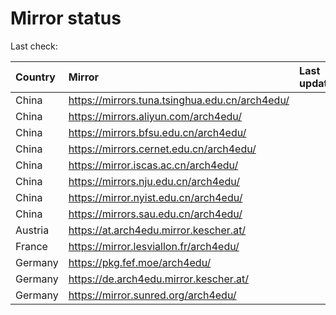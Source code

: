 <script src="./time.js"></script>
# Mirror status
Last check: <script type="text/javascript">localize(1719146084.3326926);</script>

|Country|Mirror|Last update|
|:------|:-----|:----------|
|China|https://mirrors.tuna.tsinghua.edu.cn/arch4edu/|<script type="text/javascript">localize(1719081276);</script>|
|China|https://mirrors.aliyun.com/arch4edu/|<script type="text/javascript">localize(1719081276);</script>|
|China|https://mirrors.bfsu.edu.cn/arch4edu/|<script type="text/javascript">localize(1719081276);</script>|
|China|https://mirrors.cernet.edu.cn/arch4edu/|<script type="text/javascript">localize(1719081276);</script>|
|China|https://mirror.iscas.ac.cn/arch4edu/|<script type="text/javascript">localize(1719081276);</script>|
|China|https://mirrors.nju.edu.cn/arch4edu/|<script type="text/javascript">localize(1719081276);</script>|
|China|https://mirror.nyist.edu.cn/arch4edu/|<script type="text/javascript">localize(1719081276);</script>|
|China|https://mirrors.sau.edu.cn/arch4edu/|<script type="text/javascript">localize(1719081276);</script>|
|Austria|https://at.arch4edu.mirror.kescher.at/|<script type="text/javascript">localize(1719081276);</script>|
|France|https://mirror.lesviallon.fr/arch4edu/|<script type="text/javascript">localize(1719081276);</script>|
|Germany|https://pkg.fef.moe/arch4edu/|<script type="text/javascript">localize(1719081276);</script>|
|Germany|https://de.arch4edu.mirror.kescher.at/|<script type="text/javascript">localize(1719081276);</script>|
|Germany|https://mirror.sunred.org/arch4edu/|<script type="text/javascript">localize(1719081276);</script>|

<script src="./tablefilter/tablefilter.js"></script>
<script src="./table.js"></script>